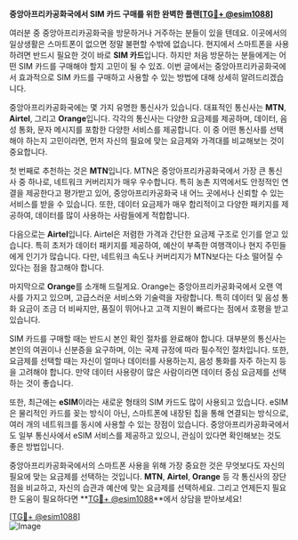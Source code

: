 **중앙아프리카공화국에서 SIM 카드 구매를 위한 완벽한 플랜[[TG💪+ @esim1088](https://t.me/s/esim1088)]**

여러분 중 중앙아프리카공화국을 방문하거나 거주하는 분들이 있을 텐데요. 이곳에서의 일상생활은 스마트폰이 없으면 정말 불편할 수밖에 없습니다. 현지에서 스마트폰을 사용하려면 반드시 필요한 것이 바로 **SIM 카드**입니다. 하지만 처음 방문하는 분들에게는 어떤 SIM 카드를 구매해야 할지 고민이 될 수 있죠. 이번 글에서는 중앙아프리카공화국에서 효과적으로 SIM 카드를 구매하고 사용할 수 있는 방법에 대해 상세히 알려드리겠습니다.

중앙아프리카공화국에는 몇 가지 유명한 통신사가 있습니다. 대표적인 통신사는 **MTN**, **Airtel**, 그리고 **Orange**입니다. 각각의 통신사는 다양한 요금제를 제공하며, 데이터, 음성 통화, 문자 메시지를 포함한 다양한 서비스를 제공합니다. 이 중 어떤 통신사를 선택해야 하는지 고민이라면, 먼저 자신의 필요에 맞는 요금제와 가격대를 비교해보는 것이 중요합니다.

첫 번째로 추천하는 것은 **MTN**입니다. MTN은 중앙아프리카공화국에서 가장 큰 통신사 중 하나로, 네트워크 커버리지가 매우 우수합니다. 특히 농촌 지역에서도 안정적인 연결을 제공한다고 평가받고 있어, 중앙아프리카공화국 내 어느 곳에서나 신뢰할 수 있는 서비스를 받을 수 있습니다. 또한, 데이터 요금제가 매우 합리적이고 다양한 패키지를 제공하여, 데이터를 많이 사용하는 사람들에게 적합합니다.

다음으로는 **Airtel**입니다. Airtel은 저렴한 가격과 간단한 요금제 구조로 인기를 얻고 있습니다. 특히 초저가 데이터 패키지를 제공하여, 예산이 부족한 여행객이나 현지 주민들에게 인기가 많습니다. 다만, 네트워크 속도나 커버리지가 MTN보다는 다소 떨어질 수 있다는 점을 참고해야 합니다.

마지막으로 **Orange**를 소개해 드릴게요. Orange는 중앙아프리카공화국에서 오랜 역사를 가지고 있으며, 고급스러운 서비스와 기술력을 자랑합니다. 특히 데이터 및 음성 통화 요금이 조금 더 비싸지만, 품질이 뛰어나고 고객 지원이 빠르다는 점에서 호평을 받고 있습니다.

SIM 카드를 구매할 때는 반드시 본인 확인 절차를 완료해야 합니다. 대부분의 통신사는 본인의 여권이나 신분증을 요구하며, 이는 국제 규정에 따라 필수적인 절차입니다. 또한, 요금제를 선택할 때는 자신이 얼마나 데이터를 사용하는지, 음성 통화를 자주 하는지 등을 고려해야 합니다. 만약 데이터 사용량이 많은 사람이라면 데이터 중심 요금제를 선택하는 것이 좋습니다.

또한, 최근에는 **eSIM**이라는 새로운 형태의 SIM 카드도 많이 사용되고 있습니다. eSIM은 물리적인 카드를 꽂는 방식이 아닌, 스마트폰에 내장된 칩을 통해 연결되는 방식으로, 여러 개의 네트워크를 동시에 사용할 수 있는 장점이 있습니다. 중앙아프리카공화국에서도 일부 통신사에서 eSIM 서비스를 제공하고 있으니, 관심이 있다면 확인해보는 것도 좋은 방법입니다.

중앙아프리카공화국에서의 스마트폰 사용을 위해 가장 중요한 것은 무엇보다도 자신의 필요에 맞는 요금제를 선택하는 것입니다. **MTN**, **Airtel**, **Orange** 등 각 통신사의 장단점을 비교하고, 자신의 습관과 예산에 맞는 요금제를 선택하세요. 그리고 언제든지 필요한 도움이 필요하다면 **[TG💪+ @esim1088](https://t.me/s/esim1088)**에서 상담을 받아보세요!

[[TG💪+ @esim1088](https://t.me/s/esim1088)]  
![Image](https://i.postimg.cc/Y0z9fWf4/image.png)